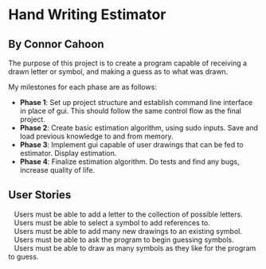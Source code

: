 # Hand Writing Estimator

## By Connor Cahoon

The purpose of this project is to create a program capable of receiving a drawn letter or symbol, 
and making a guess as to what was drawn.

My milestones for each phase are as follows:
 - **Phase 1**: Set up project structure and establish command line interface in place of gui. This should follow the same
 control flow as the final project.
 - **Phase 2**: Create basic estimation algorithm, using sudo inputs. Save and load previous knowledge to and from memory.
 - **Phase 3**: Implement gui capable of user drawings that can be fed to estimator. Display estimation.
 - **Phase 4**: Finalize estimation algorithm. Do tests and find any bugs, increase quality of life.
 
 ## User Stories
 
 &nbsp;&nbsp; Users must be able to add a letter to the collection of possible letters. <br>
 &nbsp;&nbsp; Users must be able to select a symbol to add references to. <br>
 &nbsp;&nbsp; Users must be able to add many new drawings to an existing symbol. <br>
 &nbsp;&nbsp; Users must be able to ask the program to begin guessing symbols. <br>
 &nbsp;&nbsp; Users must be able to draw as many symbols as they like for the program to guess. <br>
